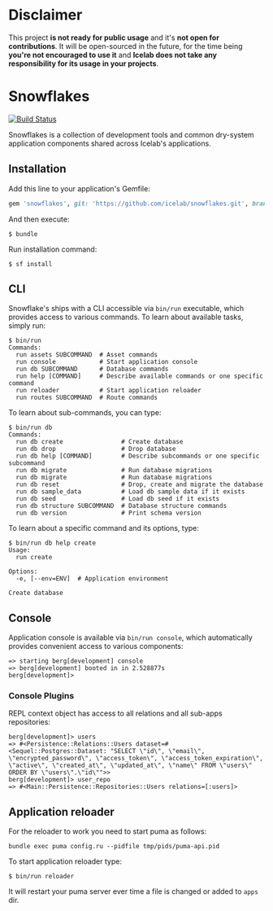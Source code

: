 # Disclaimer

This project **is not ready for public usage** and it's **not open for contributions**. It will be open-sourced in the future, for the time being **you're not encouraged to use it** and **Icelab does not take any responsibility for its usage in your projects**.

# Snowflakes

[![Build Status](https://travis-ci.org/icelab/snowflakes.svg?branch=master)](https://travis-ci.org/icelab/snowflakes)

Snowflakes is a collection of development tools and common dry-system application components shared across Icelab's applications.

## Installation

Add this line to your application's Gemfile:

```ruby
gem 'snowflakes', git: 'https://github.com/icelab/snowflakes.git', branch: 'master'
```

And then execute:

```
$ bundle
```

Run installation command:

```
$ sf install
```

## CLI

Snowflake's ships with a CLI accessible via `bin/run` executable, which provides access to various commands.
To learn about available tasks, simply run:

```
$ bin/run
Commands:
  run assets SUBCOMMAND  # Asset commands
  run console            # Start application console
  run db SUBCOMMAND      # Database commands
  run help [COMMAND]     # Describe available commands or one specific command
  run reloader           # Start application reloader
  run routes SUBCOMMAND  # Route commands
```

To learn about sub-commands, you can type:

```
$ bin/run db
Commands:
  run db create                # Create database
  run db drop                  # Drop database
  run db help [COMMAND]        # Describe subcommands or one specific subcommand
  run db migrate               # Run database migrations
  run db migrate               # Run database migrations
  run db reset                 # Drop, create and migrate the database
  run db sample_data           # Load db sample data if it exists
  run db seed                  # Load db seed if it exists
  run db structure SUBCOMMAND  # Database structure commands
  run db version               # Print schema version
```

To learn about a specific command and its options, type:

```
$ bin/run db help create
Usage:
  run create

Options:
  -e, [--env=ENV]  # Application environment

Create database
```

## Console

Application console is available via `bin/run console`, which automatically provides convenient access to various components:

```
=> starting berg[development] console
=> berg[development] booted in in 2.528877s
berg[development]>
```

### Console Plugins

REPL context object has access to all relations and all sub-apps repositories:

```
berg[development]> users
=> #<Persistence::Relations::Users dataset=#<Sequel::Postgres::Dataset: "SELECT \"id\", \"email\", \"encrypted_password\", \"access_token\", \"access_token_expiration\", \"active\", \"created_at\", \"updated_at\", \"name\" FROM \"users\" ORDER BY \"users\".\"id\"">>
berg[development]> user_repo
=> #<Main::Persistence::Repositories::Users relations=[:users]>
```

## Application reloader

For the reloader to work you need to start puma as follows:

```
bundle exec puma config.ru --pidfile tmp/pids/puma-api.pid
```

To start application reloader type:

```
$ bin/run reloader
```

It will restart your puma server ever time a file is changed or added to `apps` dir.
